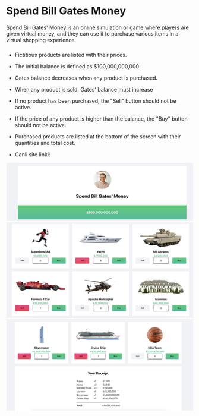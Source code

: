 
# Spend Bill Gates Money 

Spend Bill Gates' Money is an online simulation or game where players are given virtual money, and they can use it to purchase various items in a virtual shopping experience. 

###

- Fictitious products are listed with their prices.

- The initial balance is defined as $100,000,000,000

- Gates balance decreases when any product is purchased.

- When any product is sold, Gates' balance must increase

- If no product has been purchased, the "Sell" button should not be active.

- If the price of any product is higher than the balance, the "Buy" button should not be active.

- Purchased products are listed at the bottom of the screen with their quantities and total cost.

- Canli site linki: 

![](/src/assets/screen1.png)
![](/src/assets/screen2.png)
![](/src/assets/screen3.png)
